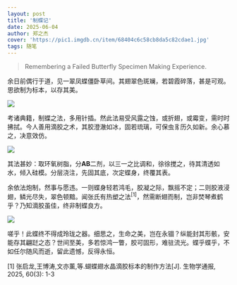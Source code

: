 ```yaml
---
layout: post
title: '制蝶记'
date: 2025-06-04
author: 郑之杰
cover: 'https://pic1.imgdb.cn/item/68404c6c58cb8da5c82cdae1.jpg'
tags: 随笔
---
```


> Remembering a Failed Butterfly Specimen Making Experience.

余日前偶行于道，见一翠凤蝶僵卧草间。其翅翠色斑斓，若碧霞碎落，甚是可观。思欲制为标本，以存其美。

![](https://pic1.imgdb.cn/item/68404d7158cb8da5c82cdb2e.png)

考诸典籍，制蝶之法，多用针插。然此法易受风露之蚀，或折翅，或霉变，需时时拂拭。今人善用滴胶之术，其胶澄澈如冰，固若琉璃，可保虫豸历久如新。余心慕之，决意效仿。

![](https://pic1.imgdb.cn/item/6840465958cb8da5c82cd696.png)

其法甚妙：取环氧树脂，分**AB**二剂，以三一之比调和，徐徐搅之，待其清透如水，倾入硅模。分层浇注，先固其底，次定蝶身，终覆其表。

余依法炮制，然事与愿违。一则蝶身轻若鸿毛，胶凝之际，飘摇不定；二则胶液浸翅，鳞光尽失，翠色顿黯。闻张氏有热塑之法$^{[1]}$，然需断翅而制，岂非焚琴煮鹤乎？乃知滴胶虽佳，终非制蝶良方。

![](https://pic1.imgdb.cn/item/68404c6c58cb8da5c82cdae1.jpg)

嗟乎！此蝶终不得成玲珑之器。细思之，生命之美，岂在永锢？纵能封其形骸，安能存其翩跹之态？世间至美，多若惊鸿一瞥，胶可固形，难驻流光。蝶乎蝶乎，不如任尔随风而逝，留此遗憾，反得永恒。

[1] 张启龙,王博涛,文亦薰,等.蝴蝶翅水晶滴胶标本的制作方法[J]. 生物学通报, 2025, 60(3): 1-3